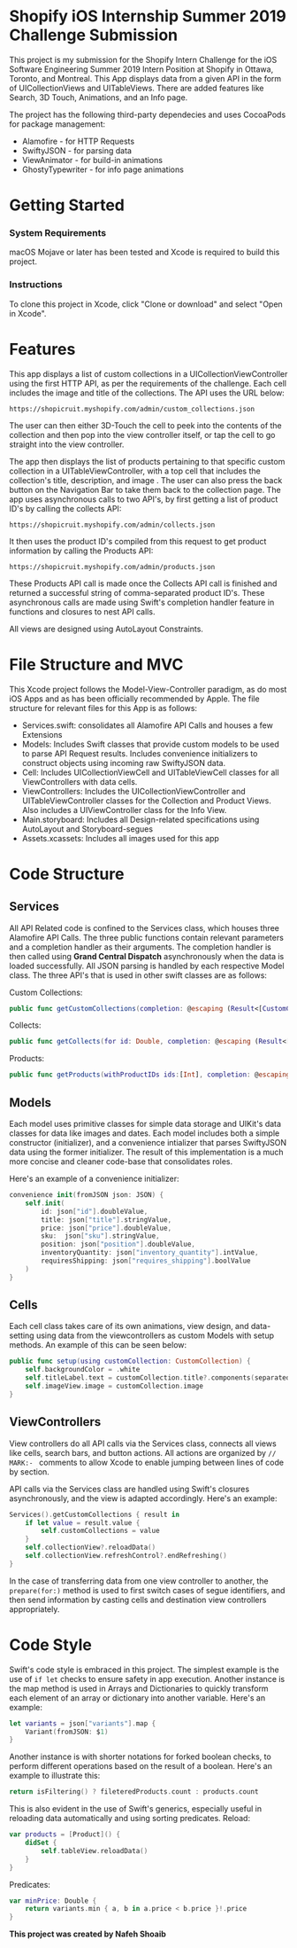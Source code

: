 #  Shopify iOS Internship Summer 2019 Challenge Submission
This project is my submission for the Shopify Intern Challenge for the iOS Software Engineering Summer 2019 Intern Position at Shopify in Ottawa, Toronto, and Montreal. This App displays data from a given API in the form of UICollectionViews and UITableViews. There are added features like Search, 3D Touch, Animations, and an Info page.

The project has the following third-party dependecies and uses CocoaPods for package management:

* Alamofire - for HTTP Requests
* SwiftyJSON - for parsing data
* ViewAnimator - for build-in animations
* GhostyTypewriter - for info page animations

# Getting Started
### System Requirements
macOS Mojave or later has been tested and Xcode is required to build this project.

### Instructions
To clone this project in Xcode, click "Clone or download" and select "Open in Xcode".

# Features
This app displays a list of custom collections in a UICollectionViewController using the first HTTP API, as per the requirements of the challenge. Each cell includes the image and title of the collections. The API uses the URL below:

```
https://shopicruit.myshopify.com/admin/custom_collections.json
```

The user can then either 3D-Touch the cell to peek into the contents of the collection and then pop into the view controller itself, or tap the cell to go straight into the view controller.

The app then displays the list of products pertaining to that specific custom collection in a UITableViewController, with a top cell that includes the collection's title, description, and image . The user can also press the back button on the Navigation Bar to take them back to the collection page. The app uses asynchronous calls to two API's, by first getting a list of product ID's by calling the collects API:

```
https://shopicruit.myshopify.com/admin/collects.json
```

It then uses the product ID's compiled from this request to get product information by calling the Products API:

```
https://shopicruit.myshopify.com/admin/products.json
```

These Products API call is made once the Collects API call is finished and returned a successful string of comma-separated product ID's. These asynchronous calls are made using Swift's completion handler feature in functions and closures to nest API calls.

All views are designed using AutoLayout Constraints.

# File Structure and MVC
This Xcode project follows the Model-View-Controller paradigm, as do most iOS Apps and as has been officially recommended by Apple. The file structure for relevant files for this App is as follows:
* Services.swift: consolidates all Alamofire API Calls and houses a few Extensions
* Models: Includes Swift classes that provide custom models to be used to parse API Request results. Includes convenience initializers to construct objects using incoming raw SwiftyJSON data.
* Cell: Includes UICollectionViewCell and UITableViewCell classes for all ViewControllers with data cells.
* ViewControllers: Includes the UICollectionViewController and UITableViewController classes for the Collection and Product Views. Also includes a UIViewController class for the Info View.
* Main.storyboard: Includes all Design-related specifications using AutoLayout and Storyboard-segues
* Assets.xcassets: Includes all images used for this app


# Code Structure
## Services
All API Related code is confined to the Services class, which houses three Alamofire API Calls. The three public functions contain relevant parameters and a completion handler as their arguments. The completion handler is then called using **Grand Central Dispatch** asynchronously when the data is loaded successfully. All JSON parsing is handled by each respective Model class. The three API's that is used in other swift classes are as follows:

Custom Collections:
```swift
public func getCustomCollections(completion: @escaping (Result<[CustomCollection]>) -> Void) { }
```

Collects:
```swift
public func getCollects(for id: Double, completion: @escaping (Result<[Collect]>) -> Void) { }
```

Products:
```swift
public func getProducts(withProductIDs ids:[Int], completion: @escaping (Result<[Product]>) -> Void) { }
```

## Models
Each model uses primitive classes for simple data storage and UIKit's data classes for data like images and dates. Each model includes both a simple constructor (initializer), and a convenience intializer that parses SwiftyJSON data using the former initializer. The result of this implementation is a much more concise and cleaner code-base that consolidates roles.

Here's an example of a convenience initializer:
```swift
convenience init(fromJSON json: JSON) {
    self.init(
        id: json["id"].doubleValue,
        title: json["title"].stringValue,
        price: json["price"].doubleValue,
        sku:  json["sku"].stringValue,
        position: json["position"].doubleValue,
        inventoryQuantity: json["inventory_quantity"].intValue,
        requiresShipping: json["requires_shipping"].boolValue
    )
}
```

## Cells
Each cell class takes care of its own animations, view design, and data-setting using data from the viewcontrollers as custom Models with setup methods. An example of this can be seen below:

```swift
public func setup(using customCollection: CustomCollection) {
    self.backgroundColor = .white
    self.titleLabel.text = customCollection.title?.components(separatedBy: " ")[0]
    self.imageView.image = customCollection.image
}
```

## ViewControllers
View controllers do all API calls via the Services class, connects all views like cells, search bars, and button actions. All actions are organized by  `// MARK:- ` comments to allow Xcode to enable jumping between lines of code by section.

API calls via the Services class are handled using Swift's closures asynchronously, and the view is adapted accordingly. Here's an example:
```swift
Services().getCustomCollections { result in
    if let value = result.value {
        self.customCollections = value
    }
    self.collectionView?.reloadData()
    self.collectionView.refreshControl?.endRefreshing()
}
```

In the case of transferring data from one view controller to another, the `prepare(for:)` method is used to first switch cases of segue identifiers, and then send information by casting cells and destination view controllers appropriately.

# Code Style
Swift's code style is embraced in this project. The simplest example is the use of `if let` checks to ensure safety in app execution. Another instance is the map method is used in Arrays and Dictionaries to quickly transform each element of an array or dictionary into another variable. Here's an example:

```swift
let variants = json["variants"].map {
    Variant(fromJSON: $1)
}
```

Another instance is with shorter notations for forked boolean checks, to perform different operations based on the result of a boolean. Here's an example to illustrate this:
```swift
return isFiltering() ? fileteredProducts.count : products.count
```

This is also evident in the use of Swift's generics, especially useful in reloading data automatically and using sorting predicates.
Reload:
```swift
var products = [Product]() {
    didSet {
        self.tableView.reloadData()
    }
}
```

Predicates:
```swift
var minPrice: Double {
    return variants.min { a, b in a.price < b.price }!.price
}
```


**This project was created by Nafeh Shoaib**
